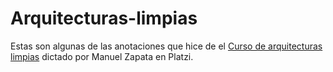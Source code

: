 # Arquitecturas-limpias

Estas son algunas de las anotaciones que hice de el [Curso de arquitecturas limpias](https://platzi.com/cursos/arquitecturas-limpias/) dictado por Manuel Zapata en Platzi.
